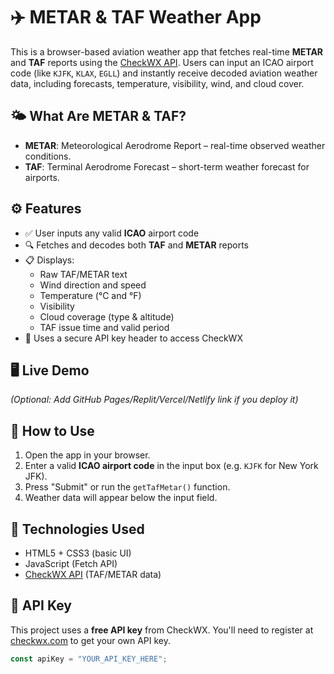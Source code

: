 # ✈️ METAR & TAF Weather App

This is a browser-based aviation weather app that fetches real-time **METAR** and **TAF** reports using the [CheckWX API](https://www.checkwx.com/). Users can input an ICAO airport code (like `KJFK`, `KLAX`, `EGLL`) and instantly receive decoded aviation weather data, including forecasts, temperature, visibility, wind, and cloud cover.

## 🌤️ What Are METAR & TAF?

- **METAR**: Meteorological Aerodrome Report – real-time observed weather conditions.
- **TAF**: Terminal Aerodrome Forecast – short-term weather forecast for airports.

## ⚙️ Features

- ✅ User inputs any valid **ICAO** airport code
- 🔍 Fetches and decodes both **TAF** and **METAR** reports
- 📋 Displays:
  - Raw TAF/METAR text
  - Wind direction and speed
  - Temperature (°C and °F)
  - Visibility
  - Cloud coverage (type & altitude)
  - TAF issue time and valid period
- 🔐 Uses a secure API key header to access CheckWX

## 🖥️ Live Demo

*(Optional: Add GitHub Pages/Replit/Vercel/Netlify link if you deploy it)*

## 🚀 How to Use

1. Open the app in your browser.
2. Enter a valid **ICAO airport code** in the input box (e.g. `KJFK` for New York JFK).
3. Press "Submit" or run the `getTafMetar()` function.
4. Weather data will appear below the input field.

## 🧩 Technologies Used

- HTML5 + CSS3 (basic UI)
- JavaScript (Fetch API)
- [CheckWX API](https://www.checkwx.com/) (TAF/METAR data)

## 🔐 API Key

This project uses a **free API key** from CheckWX. You'll need to register at [checkwx.com](https://www.checkwx.com/signup) to get your own API key.

```js
const apiKey = "YOUR_API_KEY_HERE";

